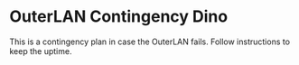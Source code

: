 # OuterLAN Contingency Dino
This is a contingency plan in case the OuterLAN fails. Follow instructions to keep the uptime.
